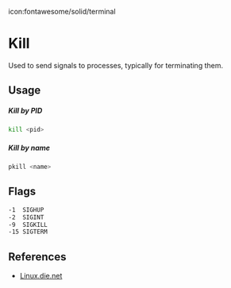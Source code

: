 icon:fontawesome/solid/terminal

# Kill

Used to send signals to processes, typically for terminating them.

## Usage

##### Kill by PID

```bash
kill <pid>
```

##### Kill by name

```bash
pkill <name>
```

## Flags

```bash
-1  SIGHUP
-2  SIGINT
-9  SIGKILL
-15 SIGTERM
```

## References

- [Linux.die.net](https://linux.die.net/man/3/kill)

